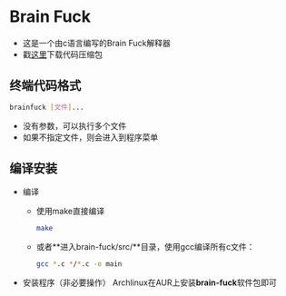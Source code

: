# Brain Fuck

- 这是一个由c语言编写的Brain Fuck解释器
- 戳[这里](https://github.com/YouLanjie/Brain-Fuck/archive/refs/heads/main.zip)下载代码压缩包

## 终端代码格式

``` sh
brainfuck [文件]...
```

- 没有参数，可以执行多个文件
- 如果不指定文件，则会进入到程序菜单

## 编译安装

- 编译
  - 使用make直接编译

    ```sh
    make
    ```

  - 或者**进入brain-fuck/src/**目录，使用gcc编译所有c文件：
    
    ```sh
    gcc *.c */*.c -o main
    ```

- 安装程序（非必要操作） Archlinux在AUR上安装**brain-fuck**软件包即可
  

